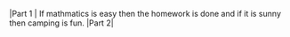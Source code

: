 |Part 1 |
If mathmatics is easy then the homework is done and if it is sunny then camping is fun.
|Part 2|
